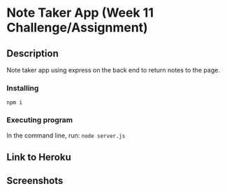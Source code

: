 # Note Taker App (Week 11 Challenge/Assignment)

## Description

Note taker app using express on the back end to return notes to the page.

### Installing

`npm i`

### Executing program

In the command line, run:
`node server.js`

## Link to Heroku

## Screenshots
